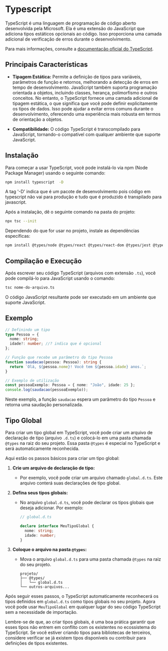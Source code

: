 # Typescript

TypeScript é uma linguagem de programação de código aberto desenvolvida pela Microsoft. Ela é uma extensão do JavaScript que adiciona tipos estáticos opcionais ao código. Isso proporciona uma camada adicional de verificação de erros durante o desenvolvimento.

Para mais informações, consulte a [documentação oficial do TypeScript](https://www.typescriptlang.org/).

## Principais Características

- **Tipagem Estática:** Permite a definição de tipos para variáveis, parâmetros de função e retornos, melhorando a detecção de erros em tempo de desenvolvimento. JavaScript também suporta programação orientada a objetos, incluindo classes, herança, polimorfismo e outros conceitos. No entanto, o TypeScript fornece uma camada adicional de tipagem estática, o que significa que você pode definir explicitamente os tipos de dados. Isso pode ajudar a evitar erros comuns durante o desenvolvimento, oferecendo uma experiência mais robusta em termos de orientação a objetos.

- **Compatibilidade:** O código TypeScript é transcompilado para JavaScript, tornando-o compatível com qualquer ambiente que suporte JavaScript.

## Instalação

Para começar a usar TypeScript, você pode instalá-lo via npm (Node Package Manager) usando o seguinte comando:

```bash
npm install typescript  -D
```

A tag '-D' indica que é um pacote de desenvolvimento pois código em typescript não vai para produção e tudo que é produzido é transpilado para javascript.

Após a instalação, dê o seguinte comando na pasta do projeto:

```bash
npx tsc --init
```

Dependendo do que for usar no projeto, instale as dependências específicas:

```bash
npm install @types/node @types/react @types/react-dom @types/jest @types/styled-components -D
```

## Compilação e Execução

Após escrever seu código TypeScript (arquivos com extensão `.ts`), você pode compilá-lo para JavaScript usando o comando:

```bash
tsc nome-do-arquivo.ts
```

O código JavaScript resultante pode ser executado em um ambiente que suporte JavaScript.

## Exemplo

   ```typescript
   // Definindo um tipo
   type Pessoa = {
     nome: string;
     idade?: number; //? indica que é opcional
   };

   // Função que recebe um parâmetro do tipo Pessoa
   function saudacao(pessoa: Pessoa): string {
     return `Olá, ${pessoa.nome}! Você tem ${pessoa.idade} anos.`;
   }

   // Exemplo de utilização
   const pessoaExemplo: Pessoa = { nome: "João", idade: 25 };
   console.log(saudacao(pessoaExemplo));
   ```

   Neste exemplo, a função `saudacao` espera um parâmetro do tipo `Pessoa` e retorna uma saudação personalizada.

## Tipo Global

Para criar um tipo global em TypeScript, você pode criar um arquivo de declaração de tipo (arquivo `.d.ts`) e colocá-lo em uma pasta chamada `@types` na raiz do seu projeto. Essa pasta `@types` é especial no TypeScript e será automaticamente reconhecida.

Aqui estão os passos básicos para criar um tipo global:

1. **Crie um arquivo de declaração de tipo:**
   - Por exemplo, você pode criar um arquivo chamado `global.d.ts`. Este arquivo conterá suas declarações de tipo global.

2. **Defina seus tipos globais:**
   - No arquivo `global.d.ts`, você pode declarar os tipos globais que deseja adicionar. Por exemplo:

     ```typescript
     // global.d.ts

     declare interface MeuTipoGlobal {
       nome: string;
       idade: number;
     }
     ```

3. **Coloque o arquivo na pasta `@types`:**
   - Mova o arquivo `global.d.ts` para uma pasta chamada `@types` na raiz do seu projeto.

     ```
     projeto/
     ├── @types/
     │   └── global.d.ts
     └── outros-arquivos...
     ```

Após seguir esses passos, o TypeScript automaticamente reconhecerá os tipos definidos em `global.d.ts` como tipos globais no seu projeto. Agora você pode usar `MeuTipoGlobal` em qualquer lugar do seu código TypeScript sem a necessidade de importação.

Lembre-se de que, ao criar tipos globais, é uma boa prática garantir que esses tipos não entrem em conflito com os existentes no ecossistema do TypeScript. Se você estiver criando tipos para bibliotecas de terceiros, considere verificar se já existem tipos disponíveis ou contribuir para definições de tipos existentes.
